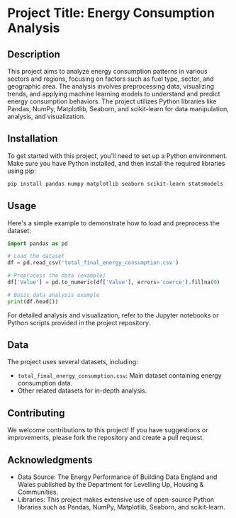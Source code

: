 # Project Title: Energy Consumption Analysis

## Description
This project aims to analyze energy consumption patterns in various sectors and regions, focusing on factors such as fuel type, sector, and geographic area. The analysis involves preprocessing data, visualizing trends, and applying machine learning models to understand and predict energy consumption behaviors. The project utilizes Python libraries like Pandas, NumPy, Matplotlib, Seaborn, and scikit-learn for data manipulation, analysis, and visualization.

## Installation

To get started with this project, you'll need to set up a Python environment. Make sure you have Python installed, and then install the required libraries using pip:

```bash
pip install pandas numpy matplotlib seaborn scikit-learn statsmodels
```

## Usage

Here's a simple example to demonstrate how to load and preprocess the dataset:

```python
import pandas as pd

# Load the dataset
df = pd.read_csv('total_final_energy_consumption.csv')

# Preprocess the data (example)
df['Value'] = pd.to_numeric(df['Value'], errors='coerce').fillna(0)

# Basic data analysis example
print(df.head())
```

For detailed analysis and visualization, refer to the Jupyter notebooks or Python scripts provided in the project repository.

## Data

The project uses several datasets, including:
- `total_final_energy_consumption.csv`: Main dataset containing energy consumption data.
- Other related datasets for in-depth analysis.


## Contributing

We welcome contributions to this project! If you have suggestions or improvements, please fork the repository and create a pull request.

## Acknowledgments

- Data Source: The Energy Performance of Building Data England and Wales published by the Department for Levelling Up, Housing & Communities.
- Libraries: This project makes extensive use of open-source Python libraries such as Pandas, NumPy, Matplotlib, Seaborn, and scikit-learn.

